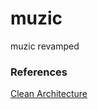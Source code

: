 # muzic
muzic revamped

### References
[Clean Architecture](https://github.com/jasontaylordev/CleanArchitecture/blob/net6.0/)